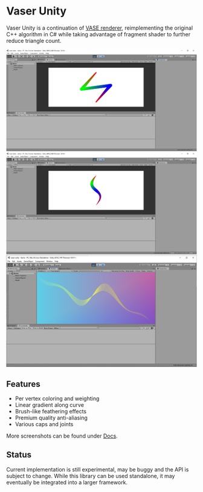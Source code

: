 # Vaser Unity

Vaser Unity is a continuation of [VASE renderer](https://github.com/tyt2y3/vaserenderer), reimplementing the original C++ algorithm in C# while taking advantage of fragment shader to further reduce triangle count.

![Screenshot](Docs/Screenshot%20at%202019-12-11%2001-11-10.png)
![Screenshot](Docs/Screenshot%20at%202019-12-15%2003-57-00.png)
![Screenshot](Docs/Screenshot%20at%202019-12-30%2017-36-00.png)

## Features

- Per vertex coloring and weighting
- Linear gradient along curve
- Brush-like feathering effects
- Premium quality anti-aliasing
- Various caps and joints

More screenshots can be found under [Docs](Docs).

## Status

Current implementation is still experimental, may be buggy and the API is subject to change. While this library can be used standalone, it may eventually be integrated into a larger framework.
